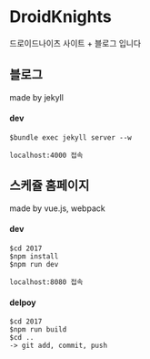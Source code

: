 # DroidKnights

드로이드나이츠 사이트 + 블로그 입니다


## 블로그
made by jekyll

#### dev
``` shell
$bundle exec jekyll server --w

localhost:4000 접속
```


## 스케쥴 홈페이지
made by vue.js, webpack 

#### dev

``` shell
$cd 2017
$npm install
$npm run dev

localhost:8080 접속
```



#### delpoy

``` shell
$cd 2017
$npm run build
$cd ..
-> git add, commit, push
```

